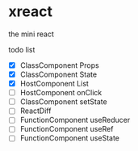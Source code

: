 # xreact

the mini react

todo list

- [x] ClassComponent Props
- [x] ClassComponent State
- [x] HostComponent List
- [ ] HostComponent onClick
- [ ] ClassComponent setState
- [ ] ReactDiff
- [ ] FunctionComponent useReducer
- [ ] FunctionComponent useRef
- [ ] FunctionComponent useState
